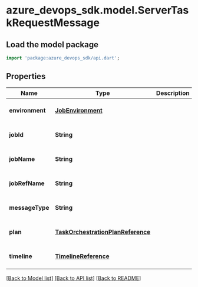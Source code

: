 # azure_devops_sdk.model.ServerTaskRequestMessage

## Load the model package
```dart
import 'package:azure_devops_sdk/api.dart';
```

## Properties
Name | Type | Description | Notes
------------ | ------------- | ------------- | -------------
**environment** | [**JobEnvironment**](JobEnvironment.md) |  | [optional] [default to null]
**jobId** | **String** |  | [optional] [default to null]
**jobName** | **String** |  | [optional] [default to null]
**jobRefName** | **String** |  | [optional] [default to null]
**messageType** | **String** |  | [optional] [default to null]
**plan** | [**TaskOrchestrationPlanReference**](TaskOrchestrationPlanReference.md) |  | [optional] [default to null]
**timeline** | [**TimelineReference**](TimelineReference.md) |  | [optional] [default to null]

[[Back to Model list]](../README.md#documentation-for-models) [[Back to API list]](../README.md#documentation-for-api-endpoints) [[Back to README]](../README.md)


